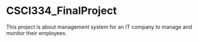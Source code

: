 # CSCI334_FinalProject
 This project is about management system for an IT company to manage and monitor their employees.

